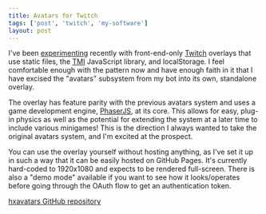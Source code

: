 ```yaml
---
title: Avatars for Twitch
tags: ['post', 'twitch', 'my-software']
layout: post
---
```


I've been [experimenting] recently with front-end-only [Twitch] overlays that
use static files, the [TMI] JavaScript library, and localStorage. I feel
comfortable enough with the pattern now and have enough faith in it that I have
excised the "avatars" subsystem from my bot into its own, standalone overlay.

The overlay has feature parity with the previous avatars system and uses a
game development engine, [PhaserJS], at its core. This allows for easy, plug-in
physics as well as the potential for extending the system at a later time to
include various minigames! This is the direction I always wanted to take the
original avatars system, and I'm excited at the prospect.

You can use the overlay yourself without hosting anything, as I've set it up in
such a way that it can be easily hosted on GitHub Pages. It's currently
hard-coded to 1920x1080 and expects to be rendered full-screen. There is also a
"demo mode" available if you want to see how it looks/operates before going
through the OAuth flow to get an authentication token.

[hxavatars GitHub repository]


[experimenting]: /2021/09/a-chat-bot-in-your-browser/
[Twitch]: https://www.twitch.tv
[TMI]: https://github.com/tmijs/tmi.js
[PhaserJS]: https://phaser.io
[hxavatars github repository]: https://github.com/haliphax/hxavatars/
